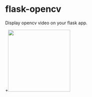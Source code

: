 # flask-opencv
Display opencv video on your flask app.

+<img src="http://i.imgur.com/dNYswmI.gif" width="200px">
